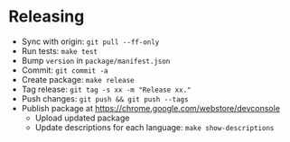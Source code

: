 # Releasing

- Sync with origin: `git pull --ff-only`
- Run tests: `make test`
- Bump `version` in `package/manifest.json`
- Commit: `git commit -a`
- Create package: `make release`
- Tag release: `git tag -s xx -m "Release xx."`
- Push changes: `git push && git push --tags`
- Publish package at https://chrome.google.com/webstore/devconsole
  - Upload updated package
  - Update descriptions for each language: `make show-descriptions`
